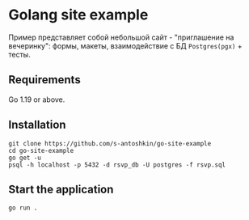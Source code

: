 # Golang site example
Пример представляет собой небольшой сайт - "приглашение на вечеринку": формы, макеты, взаимодействие с БД `Postgres(pgx)` + тесты.

## Requirements
Go 1.19 or above.

## Installation
```
git clone https://github.com/s-antoshkin/go-site-example
cd go-site-example
go get -u
psql -h localhost -p 5432 -d rsvp_db -U postgres -f rsvp.sql
```

## Start the application
```
go run .
```